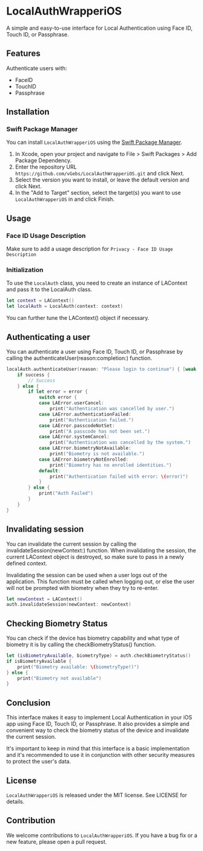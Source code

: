 # LocalAuthWrapperiOS

A simple and easy-to-use interface for Local Authentication using Face ID, Touch ID, or Passphrase.

## Features

Authenticate users with:

- FaceID
- TouchID
- Passphrase

## Installation

### Swift Package Manager

You can install `LocalAuthWrapperiOS` using the [Swift Package Manager](https://swift.org/package-manager/).

1. In Xcode, open your project and navigate to File > Swift Packages > Add Package Dependency.
2. Enter the repository URL `https://github.com/vGebs/LocalAuthWrapperiOS.git` and click Next.
3. Select the version you want to install, or leave the default version and click Next.
4. In the "Add to Target" section, select the target(s) you want to use `LocalAuthWrapperiOS` in and click Finish.

## Usage

### Face ID Usage Description

Make sure to add a usage description for `Privacy - Face ID Usage Description` 

### Initialization

To use the `LocalAuth` class, you need to create an instance of LAContext and pass it to the LocalAuth class.

```swift
let context = LAContext()
let localAuth = LocalAuth(context: context)
```

You can further tune the LAContext() object if necessary.

## Authenticating a user

You can authenticate a user using Face ID, Touch ID, or Passphrase by calling the authenticateUser(reason:completion:) function. 

```swift
localAuth.authenticateUser(reason: "Please login to continue") { [weak self] success, error in
    if success {
        // Success
    } else {
        if let error = error {
            switch error {
            case LAError.userCancel:
                print("Authentication was cancelled by user.")
            case LAError.authenticationFailed:
                print("Authentication failed.")
            case LAError.passcodeNotSet:
                print("A passcode has not been set.")
            case LAError.systemCancel:
                print("Authentication was cancelled by the system.")
            case LAError.biometryNotAvailable:
                print("Biometry is not available.")
            case LAError.biometryNotEnrolled:
                print("Biometry has no enrolled identities.")
            default:
                print("Authentication failed with error: \(error)")
            }
        } else {
            print("Auth Failed")
        }
    }
}
```

## Invalidating session

You can invalidate the current session by calling the invalidateSession(newContext:) function. When invalidating the session, the current LAContext object is destroyed, so make sure to pass in a newly defined context.

Invalidating the session can be used when a user logs out of the application. This function must be called when logging out, or else the user will not be prompted with biometry when they try to re-enter.

```swift
let newContext = LAContext()
auth.invalidateSession(newContext: newContext)
```

## Checking Biometry Status

You can check if the device has biometry capability and what type of biometry it is by calling the checkBiometryStatus() function.

```swift
let (isBiometryAvailable, biometryType) = auth.checkBiometryStatus()
if isBiometryAvailable {
    print("Biometry available: \(biometryType!)")
} else {
    print("Biometry not available")
}
```

## Conclusion

This interface makes it easy to implement Local Authentication in your iOS app using Face ID, Touch ID, or Passphrase. It also provides a simple and convenient way to check the biometry status of the device and invalidate the current session.

It's important to keep in mind that this interface is a basic implementation and it's recommended to use it in conjunction with other security measures to protect the user's data.

## License

`LocalAuthWrapperiOS` is released under the MIT license. See LICENSE for details.

## Contribution

We welcome contributions to `LocalAuthWrapperiOS`. If you have a bug fix or a new feature, please open a pull request.
